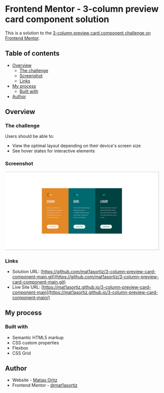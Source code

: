 # Frontend Mentor - 3-column preview card component solution

This is a solution to the [3-column preview card component challenge on Frontend Mentor](https://www.frontendmentor.io/challenges/3column-preview-card-component-pH92eAR2-).

## Table of contents

- [Overview](#overview)
  - [The challenge](#the-challenge)
  - [Screenshot](#screenshot)
  - [Links](#links)
- [My process](#my-process)
  - [Built with](#built-with)
- [Author](#author)

## Overview

### The challenge

Users should be able to:

- View the optimal layout depending on their device's screen size
- See hover states for interactive elements

### Screenshot

![](./screenshot.PNG)

### Links

- Solution URL: [https://github.com/mat1asortiz/3-column-preview-card-component-main.git](https://github.com/mat1asortiz/3-column-preview-card-component-main.git)
- Live Site URL: [https://mat1asortiz.github.io/3-column-preview-card-component-main](https://mat1asortiz.github.io/3-column-preview-card-component-main/)

## My process

### Built with

- Semantic HTML5 markup
- CSS custom properties
- Flexbox
- CSS Grid

## Author

- Website - [Matias Ortiz](https://portafolio-matias-ortiz.000webhostapp.com)
- Frontend Mentor - [@mat1asortiz](https://www.frontendmentor.io/profile/mat1asortiz)
